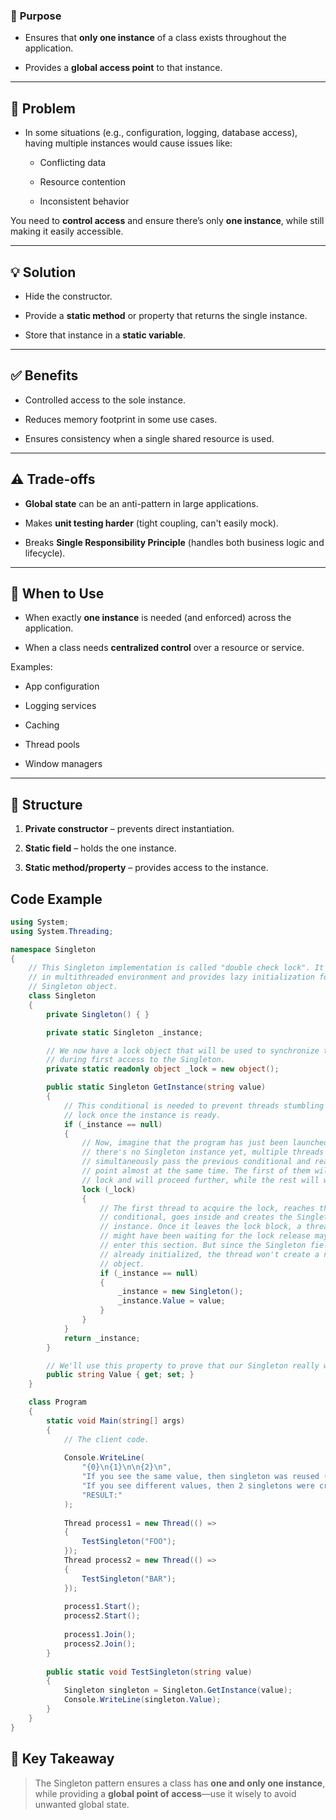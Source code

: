 
### 📌 **Purpose**

- Ensures that **only one instance** of a class exists throughout the application.
    
- Provides a **global access point** to that instance.
    

---

## 🧱 **Problem**

- In some situations (e.g., configuration, logging, database access), having multiple instances would cause issues like:
    
    - Conflicting data
        
    - Resource contention
        
    - Inconsistent behavior
        

You need to **control access** and ensure there’s only **one instance**, while still making it easily accessible.

---

## 💡 **Solution**

- Hide the constructor.
    
- Provide a **static method** or property that returns the single instance.
    
- Store that instance in a **static variable**.
    

---

## ✅ **Benefits**

- Controlled access to the sole instance.
    
- Reduces memory footprint in some use cases.
    
- Ensures consistency when a single shared resource is used.
    

---

## ⚠️ **Trade-offs**

- **Global state** can be an anti-pattern in large applications.
    
- Makes **unit testing harder** (tight coupling, can't easily mock).
    
- Breaks **Single Responsibility Principle** (handles both business logic and lifecycle).
    

---

## 🧰 **When to Use**

- When exactly **one instance** is needed (and enforced) across the application.
    
- When a class needs **centralized control** over a resource or service.
    

Examples:

- App configuration
    
- Logging services
    
- Caching
    
- Thread pools
    
- Window managers
    

---

## 🧩 **Structure**

1. **Private constructor** – prevents direct instantiation.
    
2. **Static field** – holds the one instance.
    
3. **Static method/property** – provides access to the instance.

## Code Example

```csharp
using System;
using System.Threading;

namespace Singleton
{
    // This Singleton implementation is called "double check lock". It is safe
    // in multithreaded environment and provides lazy initialization for the
    // Singleton object.
    class Singleton
    {
        private Singleton() { }

        private static Singleton _instance;

        // We now have a lock object that will be used to synchronize threads
        // during first access to the Singleton.
        private static readonly object _lock = new object();

        public static Singleton GetInstance(string value)
        {
            // This conditional is needed to prevent threads stumbling over the
            // lock once the instance is ready.
            if (_instance == null)
            {
                // Now, imagine that the program has just been launched. Since
                // there's no Singleton instance yet, multiple threads can
                // simultaneously pass the previous conditional and reach this
                // point almost at the same time. The first of them will acquire
                // lock and will proceed further, while the rest will wait here.
                lock (_lock)
                {
                    // The first thread to acquire the lock, reaches this
                    // conditional, goes inside and creates the Singleton
                    // instance. Once it leaves the lock block, a thread that
                    // might have been waiting for the lock release may then
                    // enter this section. But since the Singleton field is
                    // already initialized, the thread won't create a new
                    // object.
                    if (_instance == null)
                    {
                        _instance = new Singleton();
                        _instance.Value = value;
                    }
                }
            }
            return _instance;
        }

        // We'll use this property to prove that our Singleton really works.
        public string Value { get; set; }
    }

    class Program
    {
        static void Main(string[] args)
        {
            // The client code.
            
            Console.WriteLine(
                "{0}\n{1}\n\n{2}\n",
                "If you see the same value, then singleton was reused (yay!)",
                "If you see different values, then 2 singletons were created (booo!!)",
                "RESULT:"
            );
            
            Thread process1 = new Thread(() =>
            {
                TestSingleton("FOO");
            });
            Thread process2 = new Thread(() =>
            {
                TestSingleton("BAR");
            });
            
            process1.Start();
            process2.Start();
            
            process1.Join();
            process2.Join();
        }
        
        public static void TestSingleton(string value)
        {
            Singleton singleton = Singleton.GetInstance(value);
            Console.WriteLine(singleton.Value);
        } 
    }
}
```


## 🧠 **Key Takeaway**

> The Singleton pattern ensures a class has **one and only one instance**, while providing a **global point of access**—use it wisely to avoid unwanted global state.
